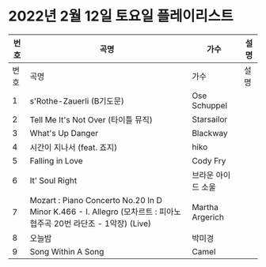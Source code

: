 # 2022년 2월 12일 토요일 플레이리스트

| 번호 | 곡명 | 가수 | 설명 |
|------|------|------|------|
| 번호 | 곡명 | 가수 | 설명 |
| 1 | s'Rothe-Zauerli (B기도문) | Ose Schuppel |  |
| 2 | Tell Me It's Not Over (타이틀 뮤직) | Starsailor |  |
| 3 | What's Up Danger | Blackway |  |
| 4 | 시간이 지나서 (feat. 죠지) | hiko |  |
| 5 | Falling in Love | Cody Fry |  |
| 6 | It' Soul Right | 브라운 아이드 소울 |  |
| 7 | Mozart : Piano Concerto No.20 In D Minor K.466 - I. Allegro (모차르트 : 피아노 협주곡 20번 라단조 - 1악장) (Live) | Martha Argerich |  |
| 8 | 오늘밤 | 박미경 |  |
| 9 | Song Within A Song | Camel |  |
